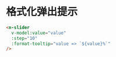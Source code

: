 # 格式化弹出提示

```html
<n-slider
  v-model:value="value"
  :step="10"
  :format-tooltip="value => `${value}%`"
/>
```
